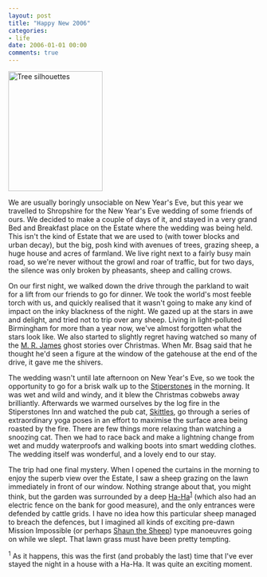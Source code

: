 ```yaml
---
layout: post
title: "Happy New 2006"
categories:
- life
date: 2006-01-01 00:00
comments: true
---
```


<p class="img-shadow"><a href="http://www.flickr.com/photos/bsag/80203615/" title="Photo Sharing"><img src="http://static.flickr.com/37/80203615_ef7f08705c_m.jpg" width="189" height="240" alt="Tree silhouettes" /></a></p>

<p>We are usually boringly unsociable on New Year's Eve, but this year we travelled to Shropshire for the New Year's Eve wedding of some friends of ours. We decided to make a couple of days of it, and stayed in a very grand Bed and Breakfast place on the Estate where the wedding was being held. This isn't the kind of Estate that we are used to (with tower blocks and urban decay), but the big, posh kind with avenues of trees, grazing sheep, a huge house and acres of farmland. We live right next to a fairly busy main road, so we're never without the growl and roar of traffic, but for two days, the silence was only broken by pheasants, sheep and calling crows.</p>

<p>On our first night, we walked down the drive through the parkland to wait for a lift from our friends to go for dinner. We took the world's most feeble torch with us, and quickly realised that it wasn't going to make any kind of impact on the inky blackness of the night. We gazed up at the stars in awe and delight, and tried not to trip over any sheep. Living in light-polluted Birmingham for more than a year now, we've almost forgotten what the stars look like. We also started to slightly regret having watched so many of the <a href="http://en.wikipedia.org/wiki/M.R._James">M. R. James</a> ghost stories over Christmas. When Mr. Bsag said that he thought he'd seen a figure at the window of the gatehouse at the end of the drive, it gave me the shivers.</p>

<p>The wedding wasn't until late afternoon on New Year's Eve, so we took the opportunity to go for a brisk walk up to the <a href="http://en.wikipedia.org/wiki/Stiperstones">Stiperstones</a> in the morning. It was wet and wild and windy, and it blew the Christmas cobwebs away brilliantly. Afterwards we warmed ourselves by the log fire in the Stiperstones Inn and watched the pub cat, <a href="http://www.flickr.com/photos/bsag/80203618/">Skittles</a>, go through a series of extraordinary yoga poses in an effort to maximise the surface area being roasted by the fire. There are few things more relaxing than watching a snoozing cat. Then we had to race back and make a lightning change from wet and muddy waterproofs and walking boots into smart wedding clothes. The wedding itself was wonderful, and a lovely end to our stay.</p>

<p>The trip had one final mystery. When I opened the curtains in the morning to enjoy the superb view over the Estate, I saw a sheep grazing on the lawn immediately in front of our window. Nothing strange about that, you might think, but the garden was surrounded by a deep <a href="http://en.wikipedia.org/wiki/Ha_ha">Ha-Ha</a><sup id="r1-010106"><a href="#f1-010106">1</a></sup> (which also had an electric fence on the bank for good measure), and the only entrances were defended by cattle grids. I have no idea how this particular sheep managed to breach the defences, but I imagined all kinds of exciting pre-dawn Mission Impossible (or perhaps <a href="http://www.sheepnet.iofm.net/fun/shaun.htm">Shaun the Sheep</a>) type manoeuvres going on while we slept. That lawn grass must have been pretty tempting.</p>

<p><sup id="f1-010106">1</sup> As it happens, this was the first (and probably the last) time that I've ever stayed the night in a house with a Ha-Ha. It was quite an exciting moment.</p>

